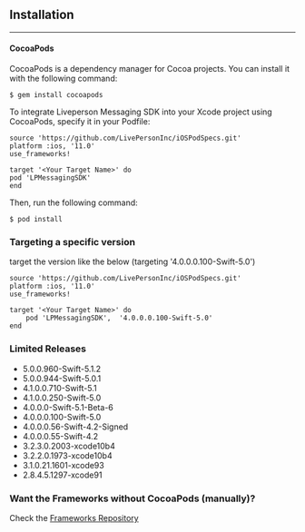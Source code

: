 Installation
------------
----------
#### CocoaPods

CocoaPods is a dependency manager for Cocoa projects. You can install it with the following command:

    $ gem install cocoapods

To integrate Liveperson Messaging SDK into your Xcode project using CocoaPods, specify it in your Podfile:

    source 'https://github.com/LivePersonInc/iOSPodSpecs.git'
    platform :ios, '11.0'
    use_frameworks!

    target '<Your Target Name>' do
    pod 'LPMessagingSDK'
    end

Then, run the following command:

    $ pod install


### Targeting a specific version
target the version like the below (targeting '4.0.0.0.100-Swift-5.0')

    source 'https://github.com/LivePersonInc/iOSPodSpecs.git'
    platform :ios, '11.0'
    use_frameworks!

    target '<Your Target Name>' do
        pod 'LPMessagingSDK',  '4.0.0.0.100-Swift-5.0'
    end

### Limited Releases
* 5.0.0.960-Swift-5.1.2
* 5.0.0.944-Swift-5.0.1
* 4.1.0.0.710-Swift-5.1
* 4.1.0.0.250-Swift-5.0
* 4.0.0.0-Swift-5.1-Beta-6
* 4.0.0.0.100-Swift-5.0
* 4.0.0.0.56-Swift-4.2-Signed
* 4.0.0.0.55-Swift-4.2
* 3.2.3.0.2003-xcode10b4
* 3.2.2.0.1973-xcode10b4
* 3.1.0.21.1601-xcode93
* 2.8.4.5.1297-xcode91


### Want the Frameworks without CocoaPods (manually)?
Check the [Frameworks Repository](https://github.com/LivePersonInc/iOSFrameworks)
